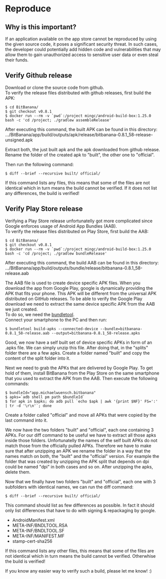# Reproduce

## Why is this important?

If an application available on the app store cannot be reproduced by using the given source code, it poses a significant security threat. In such cases, the developer could potentially add hidden code and vulnerabilities that may allow them to gain unauthorized access to sensitive user data or even steal their funds.


## Verify Github release
Download or clone the source code from github.  
To verify the release files distributed with github releases, first build the APK:
```
$ cd BitBanana/
$ git checkout v0.8.1
$ docker run --rm -v `pwd`:/project mingc/android-build-box:1.25.0 bash -c 'cd /project; ./gradlew assembleRelease'
```
After executing this command, the built APK can be found in this directory:
.../BitBanana/app/build/outputs/apk/release/bitbanana-0.8.1_58-release-unsigned.apk

Extract both, the just built apk and the apk downloaded from github release.
Rename the folder of the created apk to "built", the other one to "official".

Then run the following command:

```
$ diff --brief --recursive built/ official/
```

If this command lists any files, this means that some of the files are not identical which in turn means the build cannot be verified. If it does not list any differences, the build is verified!

## Verify Play Store release
Verifying a Play Store release unfortunatelly got more complicated since Google enforces usage of Android App Bundles (AAB).  
To verify the release files distributed on Play Store, first build the AAB:
```
$ cd BitBanana/
$ git checkout v0.8.1
$ docker run --rm -v `pwd`:/project mingc/android-build-box:1.25.0 bash -c 'cd /project; ./gradlew bundleRelease'
```
After executing this command, the build AAB can be found in this directory:
.../BitBanana/app/build/outputs/bundle/release/bitbanana-0.8.1_58-release.aab

The AAB file is used to create device specific APK files.
When you download the app from Google Play, google is dynamically providing the APK that fits your phone. This APK will be different from the universal APK distributed on GitHub releases. To be able to verify the Google Play download we need to extract the same device specific APK from the AAB we just created.  
To do so, we need the [bundletool][bundletool].  
Connect your smartphone to the PC and then run:

```
$ bundletool build-apks --connected-device --bundle=bitbanana-0.8.1_58-release.aab --output=bitbanana-0.8.1_58-release.apks
```

Good, we now have a self built set of device specific APKs in form of an .apks file.
We can simply unzip this file. After doing that, in the "splits" folder there are a few apks.
Create a folder named "built" and copy the content of the split folder into it.  

Next we need to grab the APKs that are delivered by Google Play.
To get hold of them, install BitBanana from the Play Store on the same smartphone that you used to extract the APK from the AAB.
Then execute the following commands:

```
$ bundleId="app.michaelwuensch.bitbanana"
$ apks=`adb shell pm path $bundleId`
$ for apk in $apks; do adb pull `echo $apk | awk '{print $NF}' FS=':' | tr -d '\r\n'`; done
```
Create a folder called "official" and move all APKs that were copied by the last command into it.

We now have the two folders "built" and "official", each one containing 3 APKs. For our diff command to be useful we have to extract all those apks inside those folders.
Unfortunatelly the names of the self built APKs do not match those from the officially pulled APKs. Therefore we have to make sure that after unzipping an APK we rename the folder in a way that the names match on both, the "built" and the "official" version.
For example the folder that was created by unzipping the APK split that depends on dpi could be named "dpi" in both cases and so on.
After unzipping the apks, delete them.

Now that we finally have two folders "built" and "official", each one with 3 subfolders with identical names, we can run the diff command:

```
$ diff --brief --recursive built/ official/
```

This command should list as few differences as possible. In fact it should only list differences that have to do with signing & repackaging by google.

- AndroidManifest.xml
- META-INF/BNDLTOOL.RSA
- META-INF/BNDLTOOL.SF
- META-INF/MANIFEST.MF
- stamp-cert-sha256


If this command lists any other files, this means that some of the files are not identical which in turn means the build cannot be verified. Otherwhise the build is verified!

If you know any easier way to verify such a build, please let me know! :)

[bundletool]: https://github.com/google/bundletool